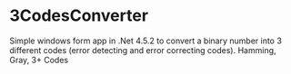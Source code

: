 # 3CodesConverter
Simple windows form app in .Net 4.5.2 to convert a binary number into 3 different codes (error detecting and error correcting codes).
Hamming, Gray, 3+ Codes
